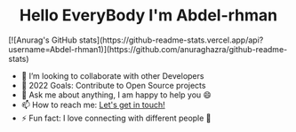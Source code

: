 
 <h1 align="center" color="red">Hello EveryBody I'm Abdel-rhman </h1>  
 [![Anurag's GitHub stats](https://github-readme-stats.vercel.app/api?username=Abdel-rhman1)](https://github.com/anuraghazra/github-readme-stats)

<!-- [![Top Langs](https://github-readme-stats.vercel.app/api/top-langs/?username=Abdel-rhman1&layout=compact)](https://github.com/anuraghazra/github-readme-stats) -->


<!--  <img align="right" alt="GIF" width="300" style="border-raduis:50%" height="200" src="https://raw.githubusercontent.com/Kushal997-das/Kushal997-das/master/Profile%20generator/giphy.webp" style="max-width:100%;">  -->
 
- 👯 I’m looking to collaborate with other Developers <br/>
- 🥅 2022 Goals: Contribute to Open Source projects </br>
- 💬 Ask me about anything, I am happy to help you 😄 </br>
- 📫 How to reach me: [Let's get in touch!](https://www.linkedin.com/feed/)  </br>
- ⚡ Fun fact: I love connecting with different people 🙌 </br>

